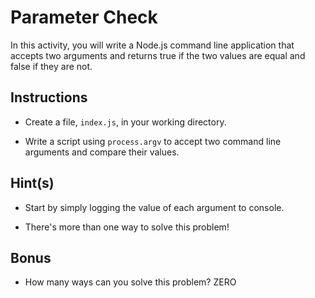 # Parameter Check

In this activity, you will write a Node.js command line application that accepts two arguments and returns true if the two values are equal and false if they are not.

## Instructions

* Create a file, `index.js`, in your working directory.

* Write a script using `process.argv` to accept two command line arguments and compare their values.


## Hint(s)

* Start by simply logging the value of each argument to console.

* There's more than one way to solve this problem!

## Bonus

* How many ways can you solve this problem?
ZERO